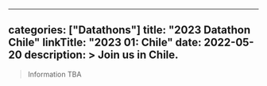 
---
categories: ["Datathons"]
title: "2023 Datathon Chile"
linkTitle: "2023 01: Chile"
date: 2022-05-20
description: >
  Join us in Chile.
---

>Information TBA
